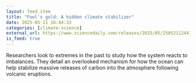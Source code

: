 ```yaml
---
layout: feed_item
title: "Fool's gold: A hidden climate stabilizer"
date: 2025-05-21 16:44:33
categories: [climate-science]
external_url: https://www.sciencedaily.com/releases/2025/05/250521124433.htm
is_feed: true
---
```


Researchers look to extremes in the past to study how the system reacts to imbalances. They detail an overlooked mechanism for how the ocean can help stabilize massive releases of carbon into the atmosphere following volcanic eruptions.
